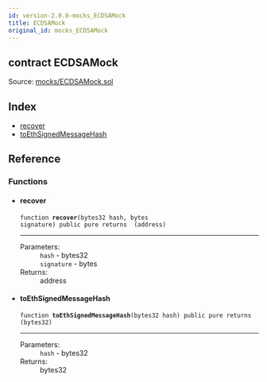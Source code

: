 ```yaml
---
id: version-2.0.0-mocks_ECDSAMock
title: ECDSAMock
original_id: mocks_ECDSAMock
---
```


<div class="contract-doc"><div class="contract"><h2 class="contract-header"><span class="contract-kind">contract</span> ECDSAMock</h2><div class="source">Source: <a href="https://github.com/OpenZeppelin/zeppelin-solidity/blob/v2.0.0/contracts/mocks/ECDSAMock.sol" target="_blank">mocks/ECDSAMock.sol</a></div></div><div class="index"><h2>Index</h2><ul><li><a href="mocks_ECDSAMock.html#recover">recover</a></li><li><a href="mocks_ECDSAMock.html#toEthSignedMessageHash">toEthSignedMessageHash</a></li></ul></div><div class="reference"><h2>Reference</h2><div class="functions"><h3>Functions</h3><ul><li><div class="item function"><span id="recover" class="anchor-marker"></span><h4 class="name">recover</h4><div class="body"><code class="signature">function <strong>recover</strong><span>(bytes32 hash, bytes signature) </span><span>public </span><span>pure </span><span>returns  (address) </span></code><hr/><dl><dt><span class="label-parameters">Parameters:</span></dt><dd><div><code>hash</code> - bytes32</div><div><code>signature</code> - bytes</div></dd><dt><span class="label-return">Returns:</span></dt><dd>address</dd></dl></div></div></li><li><div class="item function"><span id="toEthSignedMessageHash" class="anchor-marker"></span><h4 class="name">toEthSignedMessageHash</h4><div class="body"><code class="signature">function <strong>toEthSignedMessageHash</strong><span>(bytes32 hash) </span><span>public </span><span>pure </span><span>returns  (bytes32) </span></code><hr/><dl><dt><span class="label-parameters">Parameters:</span></dt><dd><div><code>hash</code> - bytes32</div></dd><dt><span class="label-return">Returns:</span></dt><dd>bytes32</dd></dl></div></div></li></ul></div></div></div>
